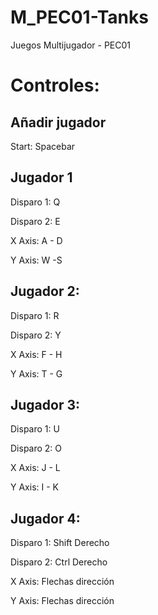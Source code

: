 # M_PEC01-Tanks
Juegos Multijugador - PEC01

# Controles:

Añadir jugador
--
Start: Spacebar

Jugador 1
--
Disparo 1: Q

Disparo 2: E

X Axis: A - D

Y Axis: W -S

Jugador 2:
--
Disparo 1: R

Disparo 2: Y

X Axis: F - H

Y Axis: T - G

Jugador 3:
--
Disparo 1: U

Disparo 2: O

X Axis: J - L

Y Axis: I - K

Jugador 4:
--
Disparo 1: Shift Derecho

Disparo 2: Ctrl Derecho

X Axis: Flechas dirección

Y Axis: Flechas dirección
